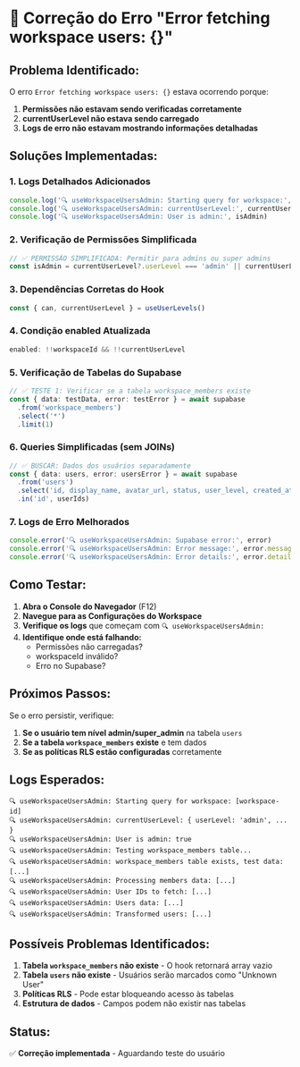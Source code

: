 # 🔧 Correção do Erro "Error fetching workspace users: {}"

## **Problema Identificado:**
O erro `Error fetching workspace users: {}` estava ocorrendo porque:

1. **Permissões não estavam sendo verificadas corretamente**
2. **currentUserLevel não estava sendo carregado**
3. **Logs de erro não estavam mostrando informações detalhadas**

## **Soluções Implementadas:**

### **1. Logs Detalhados Adicionados**
```typescript
console.log('🔍 useWorkspaceUsersAdmin: Starting query for workspace:', workspaceId)
console.log('🔍 useWorkspaceUsersAdmin: currentUserLevel:', currentUserLevel)
console.log('🔍 useWorkspaceUsersAdmin: User is admin:', isAdmin)
```

### **2. Verificação de Permissões Simplificada**
```typescript
// ✅ PERMISSÃO SIMPLIFICADA: Permitir para admins ou super admins
const isAdmin = currentUserLevel?.userLevel === 'admin' || currentUserLevel?.userLevel === 'super_admin'
```

### **3. Dependências Corretas do Hook**
```typescript
const { can, currentUserLevel } = useUserLevels()
```

### **4. Condição enabled Atualizada**
```typescript
enabled: !!workspaceId && !!currentUserLevel
```

### **5. Verificação de Tabelas do Supabase**
```typescript
// ✅ TESTE 1: Verificar se a tabela workspace_members existe
const { data: testData, error: testError } = await supabase
  .from('workspace_members')
  .select('*')
  .limit(1)
```

### **6. Queries Simplificadas (sem JOINs)**
```typescript
// ✅ BUSCAR: Dados dos usuários separadamente
const { data: users, error: usersError } = await supabase
  .from('users')
  .select('id, display_name, avatar_url, status, user_level, created_at')
  .in('id', userIds)
```

### **7. Logs de Erro Melhorados**
```typescript
console.error('🔍 useWorkspaceUsersAdmin: Supabase error:', error)
console.error('🔍 useWorkspaceUsersAdmin: Error message:', error.message)
console.error('🔍 useWorkspaceUsersAdmin: Error details:', error.details)
```

## **Como Testar:**

1. **Abra o Console do Navegador** (F12)
2. **Navegue para as Configurações do Workspace**
3. **Verifique os logs** que começam com `🔍 useWorkspaceUsersAdmin:`
4. **Identifique onde está falhando:**
   - Permissões não carregadas?
   - workspaceId inválido?
   - Erro no Supabase?

## **Próximos Passos:**

Se o erro persistir, verifique:

1. **Se o usuário tem nível admin/super_admin** na tabela `users`
2. **Se a tabela `workspace_members` existe** e tem dados
3. **Se as políticas RLS estão configuradas** corretamente

## **Logs Esperados:**
```
🔍 useWorkspaceUsersAdmin: Starting query for workspace: [workspace-id]
🔍 useWorkspaceUsersAdmin: currentUserLevel: { userLevel: 'admin', ... }
🔍 useWorkspaceUsersAdmin: User is admin: true
🔍 useWorkspaceUsersAdmin: Testing workspace_members table...
🔍 useWorkspaceUsersAdmin: workspace_members table exists, test data: [...]
🔍 useWorkspaceUsersAdmin: Processing members data: [...]
🔍 useWorkspaceUsersAdmin: User IDs to fetch: [...]
🔍 useWorkspaceUsersAdmin: Users data: [...]
🔍 useWorkspaceUsersAdmin: Transformed users: [...]
```

## **Possíveis Problemas Identificados:**

1. **Tabela `workspace_members` não existe** - O hook retornará array vazio
2. **Tabela `users` não existe** - Usuários serão marcados como "Unknown User"
3. **Políticas RLS** - Pode estar bloqueando acesso às tabelas
4. **Estrutura de dados** - Campos podem não existir nas tabelas

## **Status:**
✅ **Correção implementada** - Aguardando teste do usuário
